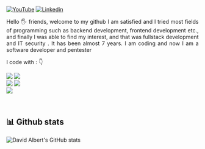 <div align="left">

[![YouTube](https://img.shields.io/badge/garkolym-%23E4405F.svg?style=for-the-badge&logo=youtube&logoColor=white)](https://www.youtube.com/Garkolym)
[![Linkedin](https://img.shields.io/badge/david%20albert-%231DA1F2.svg?style=for-the-badge&logo=Linkedin&logoColor=white)](https://www.linkedin.com/in/david-albert-2b9b66167/)

 
</div>  
<p align="justify"> 
Hello 🖐️ friends, welcome to my github
I am satisfied and I tried most fields of programming such as backend development, frontend development etc., and finally I was able to find my interest, and that was fullstack development and IT security . It has been almost 7 years. I am coding and now I am a software developer and pentester
&nbsp;
</p>


<p align="left">
I code with :  👇
</p>
<div align="left">
<img src="https://img.shields.io/badge/JavaScript-F7DF1E?style=for-the-badge&logo=javascript&logoColor=white"/>
<img src="https://img.shields.io/badge/Typescript-blue?style=for-the-badge&logo=typescript&logoColor=white"/>
</div>
<div align="left">
<img src="https://img.shields.io/badge/Java-orange?style=for-the-badge&logo=java&logoColor=white"/>
<img src="https://img.shields.io/badge/php-blue?style=for-the-badge&logo=php&logoColor=white"/>
</div>
<img src="https://img.shields.io/badge/HTML,%20SASS,%20Angular-green?style=for-the-badge&logo=angular&logoColor=white"/>

&nbsp;
&nbsp;
## 📊 Github stats

![David Albert's GitHub stats](https://github-readme-stats.vercel.app/api?username=davalbert&show_icons=true&theme=radical)